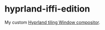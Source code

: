 # hyprland-iffi-edition
My custom [Hyprland tiling Window compositor](https://github.com/hyprwm/Hyprland).
